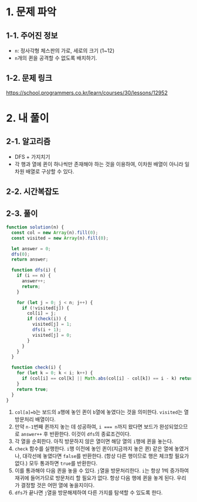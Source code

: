 # 1. 문제 파악

## 1-1. 주어진 정보

- `n`: 정사각형 체스판의 가로, 세로의 크기 (1~12)
- `n`개의 퀸을 공격할 수 없도록 배치하기.

## 1-2. 문제 링크

https://school.programmers.co.kr/learn/courses/30/lessons/12952

# 2. 내 풀이

## 2-1. 알고리즘

- DFS + 가지치기
- 각 행과 열에 퀸이 하나씩만 존재해야 하는 것을 이용하여, 이차원 배열이 아니라 일차원 배열로 구상할 수 있다.

## 2-2. 시간복잡도

## 2-3. 풀이

```js
function solution(n) {
  const col = new Array(n).fill(0);
  const visited = new Array(n).fill(0);

  let answer = 0;
  dfs(0);
  return answer;

  function dfs(i) {
    if (i == n) {
      answer++;
      return;
    }

    for (let j = 0; j < n; j++) {
      if (!visited[j]) {
        col[i] = j;
        if (check(i)) {
          visited[j] = 1;
          dfs(i + 1);
          visited[j] = 0;
        }
      }
    }
  }

  function check(i) {
    for (let k = 0; k < i; k++) {
      if (col[i] == col[k] || Math.abs(col[i] - col[k]) == i - k) return false;
    }
    return true;
  }
}
```

1. `col[a]=b`는 보드의 `a`행에 놓인 퀸이 `b`열에 놓였다는 것을 의미한다. `visited`는 열 방문처리 배열이다.
2. 만약 `n-1`번째 퀸까지 놓는 데 성공하여, `i === n`까지 왔다면 보드가 완성되었으므로 `answer++` 후 반환한다. 이것이 `dfs`의 종료조건이다.
3. 각 열을 순회한다. 아직 방문하지 않은 열이면 해당 열의 `i`행에 퀸을 놓는다.
4. `check` 함수를 실행한다. `i`행 이전에 놓인 퀸이(지금까지 놓은 퀸) 같은 열에 놓였거나, 대각선에 놓였다면 `false`를 반환한다. (항상 다른 행이므로 행은 체크할 필요가 없다.) 모두 통과하면 `true`를 반환한다.
5. 이를 통과해야 다음 퀸을 놓을 수 있다. `j`열을 방문처리한다. `i`는 항상 1씩 증가하여 재귀에 들어가므로 방문처리 할 필요가 없다. 항상 다음 행에 퀸을 놓게 된다. 우리가 결정할 것은 어떤 열에 놓을지이다.
6. `dfs`가 끝나면 `j`열을 방문해제하여 다른 가지를 탐색할 수 있도록 한다.
